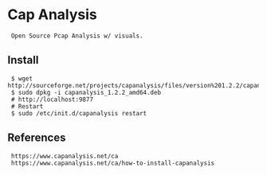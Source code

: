 Cap Analysis
=====

     Open Source Pcap Analysis w/ visuals. 

Install
--------

     $ wget http://sourceforge.net/projects/capanalysis/files/version%201.2.2/capanalysis_1.2.2_amd64.deb/download
     $ sudo dpkg -i capanalysis_1.2.2_amd64.deb
     # http://localhost:9877
     # Restart
     $ sudo /etc/init.d/capanalysis restart


References
----------

     https://www.capanalysis.net/ca
     https://www.capanalysis.net/ca/how-to-install-capanalysis
